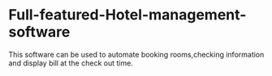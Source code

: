 # Full-featured-Hotel-management-software
This software can  be used to automate booking rooms,checking information and display bill at the check out time.
